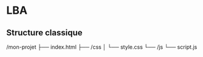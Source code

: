 # LBA
## Structure classique
/mon-projet
    ├── index.html
    ├── /css
    │   └── style.css
    └── /js
        └── script.js
